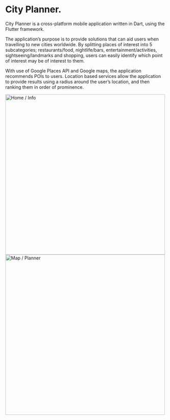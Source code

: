 # City Planner.
City Planner is a cross-platform mobile application written in Dart, using the Flutter framework.

The application’s purpose is to provide solutions that can aid users when travelling to new cities worldwide. By splitting places of interest into 5 subcategories; restaurants/food, nightlife/bars, entertainment/activities, sightseeing/landmarks and shopping, users can easily identify which point of interest may be of interest to them.

With use of Google Places API and Google maps, the application recommends POIs to users. Location based services allow the application to provide results using a radius around the user’s location, and then ranking them in order of prominence. 

<img src="https://github.com/LouieCRK/city-planner/assets/55953362/57efad60-be13-420d-81d7-fba271146006" alt="Home / Info" width="500"/>
<img src="https://github.com/LouieCRK/city-planner/assets/55953362/ff12a827-b951-479d-bd87-b5a4aa1b91da" alt="Map / Planner" width="500"/>
